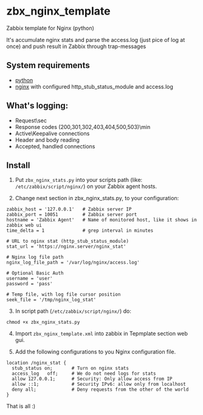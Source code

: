 # zbx_nginx_template

Zabbix template for Nginx (python)

It's accumulate nginx stats and parse the access.log (just pice of log at once) and push result in Zabbix through trap-messages

## System requirements

- [python](http://www.python.org/downloads/)
- [nginx](http://nginx.org/) with configured http_stub_status_module and access.log

## What's logging:

- Request\sec
- Response codes (200,301,302,403,404,500,503)\min
- Active\Keepalive connections
- Header and body reading
- Accepted, handled connections

## Install

1) Put `zbx_nginx_stats.py` into your scripts path (like: `/etc/zabbix/script/nginx/`) on your Zabbix agent hosts.

2) Change next section in zbx_nginx_stats.py, to your configuration:

```
zabbix_host = '127.0.0.1'   # Zabbix server IP
zabbix_port = 10051         # Zabbix server port
hostname = 'Zabbix Agent'   # Name of monitored host, like it shows in zabbix web ui
time_delta = 1              # grep interval in minutes

# URL to nginx stat (http_stub_status_module)
stat_url = 'https://nginx.server/nginx_stat'

# Nginx log file path
nginx_log_file_path = '/var/log/nginx/access.log'

# Optional Basic Auth
username = 'user'
password = 'pass'

# Temp file, with log file cursor position
seek_file = '/tmp/nginx_log_stat'
```

3) In script path (`/etc/zabbix/script/nginx/`) do:
```
chmod +x zbx_nginx_stats.py
```

4) Import `zbx_nginx_template.xml` into zabbix in Tepmplate section web gui.

5) Add the following configurations to you Nginx configuration file.
```
location /nginx_stat {
  stub_status on;       # Turn on nginx stats
  access_log   off;     # We do not need logs for stats
  allow 127.0.0.1;      # Security: Only allow access from IP
  allow ::1;            # Security IPv6: allow only from localhost
  deny all;             # Deny requests from the other of the world
}
```

That is all :)
